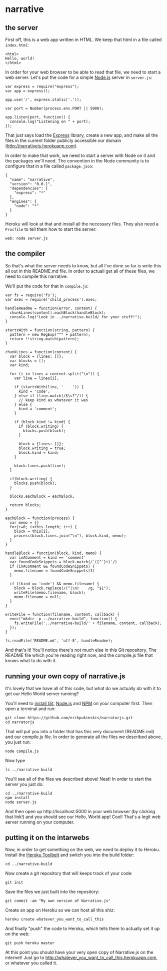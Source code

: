 narrative
=========

the server
----------

First off, this is a web app written in HTML. We keep that html in a file called `index.html`:

    <html>
    Hello, world!
    </html>

In order for your web browser to be able to read that file, we need to start a web server. Let's put the code for a simple [Node.js](http://nodejs.org/) server in `server.js`:

    var express = require("express");
    var app = express();
    
    app.use('/', express.static('.'));
    
    var port = Number(process.env.PORT || 5000);
    
    app.listen(port, function() {
      console.log("Listening on " + port);
    }); 

That just says load the [Express](http://expressjs.com/) library, create a new app, and make all the files in the current folder publicly accessible our domain (http://narrativejs.herokuapp.com).

In order to make that work, we need to start a server with Node on it and the packages we'll need. The convention in the Node community is to configure that in a file called `package.json`:

    {
      "name": "narrative",
      "version": "0.0.1",
      "dependencies": {
        "express": "*"
      },
      "engines": {
        "node": "*"
      }
    }

Heroku will look at that and install all the necessary files. They also need a `Procfile` to tell them how to start the server:

    web: node server.js

the compiler
------------

So that's what the server needs to know, but all I've done so far is write this all out in this README.md file. In order to actuall get all of these files, we need to compile this narrative.

We'll put the code for that in `compile.js`:

    var fs = require('fs');
    var exec = require('child_process').exec;

    handleReadme = function(error, content) {
      chunkLines(content).eachBlock(handleBlock);
      console.log("Look in ../narrative-build/ for your stuff!");
    }

    startsWith = function(string, pattern) {
      pattern = new RegExp("^" + pattern);
      return !!string.match(pattern);
    }

    chunkLines = function(content) {
      var block = {lines: []};
      var blocks = [];
      var kind;

      for (i in lines = content.split("\n")) {
        var line = lines[i];

        if (startsWith(line, '    ')) { 
          kind = 'code';
        } else if (line.match(/$\s?^/)) {
          // keep kind as whatever it was
        } else {
          kind = 'comment';
        }

        if (block.kind != kind) {
          if (block.writing) {
            blocks.push(block);
          }

          block = {lines: []};
          block.writing = true;
          block.kind = kind;
        }

        block.lines.push(line);
      }

      if(block.writing) {
        blocks.push(block);
      }

      blocks.eachBlock = eachBlock;

      return blocks;
    }

    eachBlock = function(process) {
      var memo = {}
      for(i=0; i<this.length; i++) {
        block = this[i];
        process(block.lines.join("\n"), block.kind, memo);
      }
    }

    handleBlock = function(block, kind, memo) {
      var inAComment = kind == 'comment'
      var foundCodeSnippets = block.match(/`([^`]+)`/)
      if (inAComment && foundCodeSnippets) {
        memo.filename = foundCodeSnippets[1]
      }

      if ((kind == 'code') && memo.filename) {
        block = block.replace(/(^|\n)    /g, "$1");
        writeFile(memo.filename, block);
        memo.filename = null;
      }
    }

    writeFile = function(filename, content, callback) {
      exec("mkdir -p ../narrative-build", function() {
        fs.writeFile('../narrative-build/' + filename, content, callback);
      });
    }

    fs.readFile('README.md', 'utf-8', handleReadme);

And that's it! You'll notice there's not much else in this Git repository. The README file which you're reading right now, and the compile.js file that knows what to do with it.

running your own copy of narrative.js
-------------------------------------

It's lovely that we have all of this code, but what do we actually *do* with it to get our Hello World server running?

You'll need to [install Git](http://git-scm.com/downloads), [Node.js](http://nodejs.org/) and [NPM](https://www.npmjs.org/) on your computer first. Then open a terminal and run:

    git clone https://github.com/erikpukinskis/narratorjs.git
    cd narratorjs

That will put you into a folder that has this very document (README.md) and our compile.js file. In order to generate all the files we described above, you just run:

    node compile.js

Now type

    ls ../narrative-build

You'll see all of the files we described above! Neat! In order to start the server you just do:

    cd ../narrative-build
    npm install
    node server.js

And then open up http://localhost:5000 in your web browser (by clicking that link!) and you should see our Hello, World app! Cool! That's a legit web server running on your computer.

putting it on the intarwebs
---------------------------

Now, in order to get something on the web, we need to deploy it to Heroku. Install the [Heroku Toolbelt](https://toolbelt.heroku.com/) and switch you into the build folder:

    cd ../narrative-build

Now create a git repository that will keeps track of your code:

    git init

Save the files we just built into the repository:

    git commit -am "My own version of Narrative.js"

Create an app on Heroku so we can host all this shiz:

    heroku create whatever_you_want_to_call_this

And finally "push" the code to Heroku, which tells them to actually set it up on the web:

    git push heroku master
    
At this point you should have your very open copy of Narrative.js on the internet! Just go to http://whatever_you_want_to_call_this.herokuapp.com, or whatever you called it.